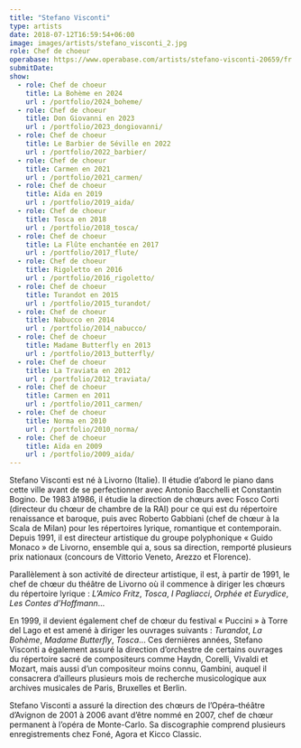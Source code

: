 ```yaml
---
title: "Stefano Visconti"
type: artists
date: 2018-07-12T16:59:54+06:00
image: images/artists/stefano_visconti_2.jpg
role: Chef de choeur
operabase: https://www.operabase.com/artists/stefano-visconti-20659/fr
submitDate: 
show:
  - role: Chef de choeur
    title: La Bohème en 2024
    url : /portfolio/2024_boheme/
  - role: Chef de choeur
    title: Don Giovanni en 2023
    url : /portfolio/2023_dongiovanni/
  - role: Chef de choeur
    title: Le Barbier de Séville en 2022
    url : /portfolio/2022_barbier/
  - role: Chef de choeur
    title: Carmen en 2021
    url : /portfolio/2021_carmen/
  - role: Chef de choeur
    title: Aïda en 2019
    url : /portfolio/2019_aida/
  - role: Chef de choeur
    title: Tosca en 2018
    url : /portfolio/2018_tosca/
  - role: Chef de choeur
    title: La Flûte enchantée en 2017
    url : /portfolio/2017_flute/
  - role: Chef de choeur
    title: Rigoletto en 2016
    url : /portfolio/2016_rigoletto/
  - role: Chef de choeur
    title: Turandot en 2015
    url : /portfolio/2015_turandot/
  - role: Chef de choeur
    title: Nabucco en 2014
    url : /portfolio/2014_nabucco/
  - role: Chef de choeur
    title: Madame Butterfly en 2013
    url : /portfolio/2013_butterfly/
  - role: Chef de choeur
    title: La Traviata en 2012
    url : /portfolio/2012_traviata/
  - role: Chef de choeur
    title: Carmen en 2011
    url : /portfolio/2011_carmen/
  - role: Chef de choeur
    title: Norma en 2010
    url : /portfolio/2010_norma/
  - role: Chef de choeur
    title: Aïda en 2009
    url : /portfolio/2009_aida/
---
```


Stefano Visconti est né à Livorno (Italie). Il étudie d’abord le piano dans cette ville avant de se perfectionner 
avec Antonio Bacchelli et Constantin Bogino. De 1983 à1986, il étudie la direction de chœurs avec Fosco Corti 
(directeur du chœur de chambre de la RAI) pour ce qui est du répertoire renaissance et baroque, puis avec Roberto Gabbiani 
(chef de chœur à la Scala de Milan) pour les répertoires lyrique, romantique et contemporain. 
Depuis 1991, il est directeur artistique du groupe polyphonique « Guido Monaco » de Livorno, ensemble qui a, sous sa direction, 
remporté plusieurs prix nationaux (concours de Vittorio Veneto, Arezzo et Florence).

Parallèlement à son activité de directeur artistique, il est, à partir de 1991, le chef de chœur du théâtre de Livorno 
où il commence à diriger les chœurs du répertoire lyrique : *L’Amico Fritz*, *Tosca*, *I Pagliacci*, *Orphée et Eurydice*, 
*Les Contes d’Hoffmann*...

En 1999, il devient également chef de chœur du festival « Puccini » à Torre del Lago et est amené à diriger les ouvrages 
suivants : *Turandot*, *La Bohème*, *Madame Butterfly*, *Tosca*... Ces dernières années, Stefano Visconti a également assuré 
la direction d’orchestre de certains ouvrages du répertoire sacré de compositeurs comme Haydn, Corelli, Vivaldi et Mozart, 
mais aussi d’un compositeur moins connu, Gambini, auquel il consacrera d’ailleurs plusieurs mois de recherche musicologique 
aux archives musicales de Paris, Bruxelles et Berlin. 

Stefano Visconti a assuré la direction des chœurs de l’Opéra–théâtre d’Avignon de 2001 à 2006 avant d’être nommé en 2007, 
chef de chœur permanent à l’opéra de Monte-Carlo. 
Sa discographie comprend plusieurs enregistrements chez Foné, Agora et Kicco Classic.
